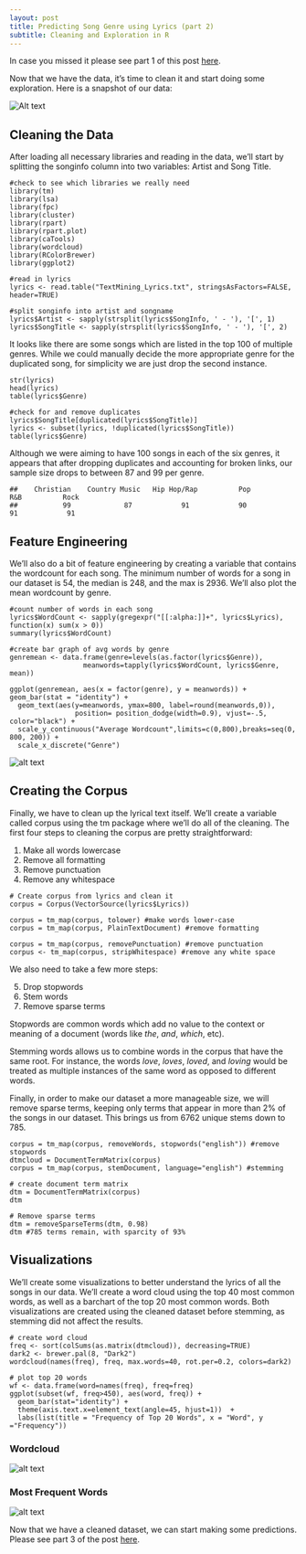 ```yaml
---
layout: post
title: Predicting Song Genre using Lyrics (part 2)
subtitle: Cleaning and Exploration in R
---
```


In case you missed it please see part 1 of this post [here](https://riazhedayati.github.io/blog/predict-song-genre-pt1/).

Now that we have the data, it’s time to clean it and start doing some exploration. Here is a snapshot of our data:

![Alt text](/img/songlyrics/lyricdatasnapshot.JPG "Data Snapshot")




## Cleaning the Data
After loading all necessary libraries and reading in the data, we’ll start by splitting the songinfo column into two variables: Artist and Song Title. 

<pre><code class="language-r line-numbers">#check to see which libraries we really need
library(tm)
library(lsa)
library(fpc)   
library(cluster)
library(rpart)
library(rpart.plot)
library(caTools)
library(wordcloud)
library(RColorBrewer)
library(ggplot2)

#read in lyrics 
lyrics <- read.table("TextMining_Lyrics.txt", stringsAsFactors=FALSE, header=TRUE)

#split songinfo into artist and songname
lyrics$Artist <- sapply(strsplit(lyrics$SongInfo, ' - '), '[', 1)
lyrics$SongTitle <- sapply(strsplit(lyrics$SongInfo, ' - '), '[', 2)
</code></pre>



It looks like there are some songs which are listed in the top 100 of multiple genres. While we could manually decide the more appropriate genre for the duplicated song, for simplicity we are just drop the second instance. 

<pre><code class="language-r line-numbers">str(lyrics)
head(lyrics)
table(lyrics$Genre)

#check for and remove duplicates
lyrics$SongTitle[duplicated(lyrics$SongTitle)]
lyrics <- subset(lyrics, !duplicated(lyrics$SongTitle))
table(lyrics$Genre)
</code></pre>


Although we were aiming to have 100 songs in each of the six genres, it appears that after dropping duplicates and accounting for broken links, our sample size drops to between 87 and 99 per genre.

```
##    Christian    Country Music   Hip Hop/Rap          Pop          R&B          Rock 
##           99             87            91            90            91            91 
```



## Feature Engineering
We’ll also do a bit of feature engineering by creating a variable that contains the wordcount for each song. The minimum number of words for a song in our dataset is 54, the median is 248, and the max is 2936. We’ll also plot the mean wordcount by genre.

<pre><code class="language-r line-numbers">#count number of words in each song
lyrics$WordCount <- sapply(gregexpr("[[:alpha:]]+", lyrics$Lyrics), function(x) sum(x > 0))
summary(lyrics$WordCount)

#create bar graph of avg words by genre
genremean <- data.frame(genre=levels(as.factor(lyrics$Genre)),
                  meanwords=tapply(lyrics$WordCount, lyrics$Genre, mean))

ggplot(genremean, aes(x = factor(genre), y = meanwords)) + geom_bar(stat = "identity") +
  geom_text(aes(y=meanwords, ymax=800, label=round(meanwords,0)), 
                position= position_dodge(width=0.9), vjust=-.5, color="black") +
  scale_y_continuous("Average Wordcount",limits=c(0,800),breaks=seq(0, 800, 200)) + 
  scale_x_discrete("Genre")
</code></pre>

![alt text](/img/songlyrics/wordcountbygenre.jpeg "Average Wordcount by Genre")


## Creating the Corpus
Finally, we have to clean up the lyrical text itself. We’ll create a variable called corpus using the tm package where we’ll do all of the cleaning. The first four steps to cleaning the corpus are pretty straightforward: 
  1. Make all words lowercase
  2. Remove all formatting
  3. Remove punctuation
  4. Remove any whitespace

<pre><code class="language-r line-numbers"># Create corpus from lyrics and clean it
corpus = Corpus(VectorSource(lyrics$Lyrics))

corpus = tm_map(corpus, tolower) #make words lower-case
corpus = tm_map(corpus, PlainTextDocument) #remove formatting

corpus = tm_map(corpus, removePunctuation) #remove punctuation
corpus <- tm_map(corpus, stripWhitespace) #remove any white space
</code></pre>


We also need to take a few more steps: 

  5. Drop stopwords
  6. Stem words
  7. Remove sparse terms

Stopwords are common words which add no value to the context or meaning of a document (words like _the_, _and_, _which_, etc). 

Stemming words allows us to combine words in the corpus that have the same root. For instance, the words _love_, _loves_, _loved_, and _loving_ would be treated as multiple instances of the same word as opposed to different words. 

Finally, in order to make our dataset a more manageable size, we will remove sparse terms, keeping only terms that appear in more than 2% of the songs in our dataset. This brings us from 6762 unique stems down to 785. 

<pre><code class="language-r line-numbers">corpus = tm_map(corpus, removeWords, stopwords("english")) #remove stopwords
dtmcloud = DocumentTermMatrix(corpus)
corpus = tm_map(corpus, stemDocument, language="english") #stemming

# create document term matrix
dtm = DocumentTermMatrix(corpus)
dtm

# Remove sparse terms
dtm = removeSparseTerms(dtm, 0.98)
dtm #785 terms remain, with sparcity of 93%
</code></pre>



## Visualizations
We’ll create some visualizations to better understand the lyrics of all the songs in our data. We’ll create a word cloud using the top 40 most common words, as well as a barchart of the top 20 most common words. Both visualizations are created using the cleaned dataset before stemming, as stemming did not affect the results. 

<pre><code class="language-r line-numbers"># create word cloud
freq <- sort(colSums(as.matrix(dtmcloud)), decreasing=TRUE)
dark2 <- brewer.pal(8, "Dark2")   
wordcloud(names(freq), freq, max.words=40, rot.per=0.2, colors=dark2)  

# plot top 20 words
wf <- data.frame(word=names(freq), freq=freq)   
ggplot(subset(wf, freq>450), aes(word, freq)) + 
  geom_bar(stat="identity") +  
  theme(axis.text.x=element_text(angle=45, hjust=1))  + 
  labs(list(title = "Frequency of Top 20 Words", x = "Word", y ="Frequency"))
</code></pre>



### Wordcloud
![alt text](/img/songlyrics/wordcloud.jpeg "Wordcloud - Top 40 Terms")


### Most Frequent Words
![alt text](/img/songlyrics/top20barplot.jpeg "Top 20 Words")


Now that we have a cleaned dataset, we can start making some predictions. Please see part 3 of the post [here](https://riazhedayati.github.io/blog/predict-song-genre-pt3/).


